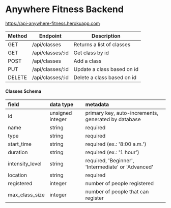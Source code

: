 # Anywhere Fitness Backend

https://api-anywhere-fitness.herokuapp.com

| Method | Endpoint            | Description   |
| ------ | ------------------- | --------------------------------------------------------------------------------------------------------- |
| GET    | /api/classes        | Returns a list of classes  |
| GET    | /api/classes/:id    | Get class by id            |
| POST   | /api/classes        | Add a class                |
| PUT    | /api/classes/:id    | Update a class based on id |
| DELETE | /api/classes/:id    | Delete a class based on id |

#### Classes Schema

| field       | data type        | metadata                                            |
| :---------- | :--------------- | :-------------------------------------------------- |
| id          | unsigned integer | primary key, auto-increments, generated by database |
| name | string           | required                                                   |
| type | string           | required                                                   |
| start_time | string           | required (ex.: '8:00 a.m.')                          |
| duration | string           | required (ex.: '1 hour')                                  |
| intensity_level | string           | required, 'Beginner', 'Intermediate' or 'Advanced'                                |
| location | string           | required                                    |
| registered | integer           | number of people registered                                    |
| max_class_size | integer           | number of people that can register                                   |
